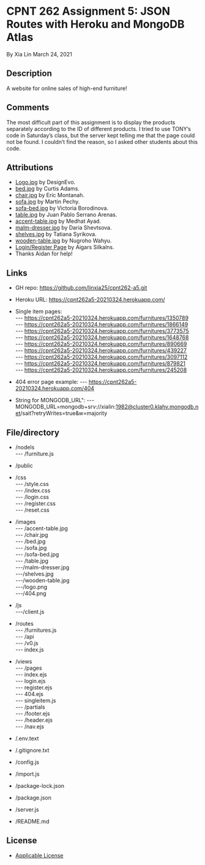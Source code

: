 ﻿# CPNT 262 Assignment 5: JSON Routes with Heroku and MongoDB Atlas
By Xia Lin March 24, 2021

## Description
A website for online sales of high-end furniture!

## Comments

The most difficult part of this assignment is to display the products separately according to the ID of different products. I tried to use TONY’s code in Saturday’s class, but the server kept telling me that the page could not be found. I couldn’t find the reason, so I asked other students about this code.

## Attributions
- [Logo.jpg](https://www.designevo.com/ "Logo") by DesignEvo.
- [bed.jpg](https://www.pexels.com/photo/brown-wooden-bed-inside-bedroom-3773575/ "bed") by Curtis Adams.
- [chair.jpg](https://www.pexels.com/photo/two-assorted-color-padded-chairs-near-side-table-1350789/ "chair") by Eric Montanah.
- [sofa.jpg](https://www.pexels.com/photo/2-seat-orange-leather-sofa-beside-wall-1866149/ "sofa") by Martin Pechy.
- [sofa-bed.jpg](https://www.pexels.com/photo/empty-bedroom-set-1648768/ "sofa-bed") by Victoria Borodinova.
- [table.jpg](https://www.pexels.com/photo/glass-bottle-filled-with-black-straw-on-brown-wooden-table-890669/ "table") by Juan Pablo Serrano Arenas.
- [accent-table.jpg](https://www.pexels.com/photo/white-and-black-desk-beside-bed-and-window-439227/"accent-table.jpg") by Medhat Ayad.
- [malm-dresser.jpg](https://www.pexels.com/photo/photo-of-brown-wooden-3-drawer-malm-dresser-with-black-plastic-case-879821/) by Daria Shevtsova.
- [shelves.jpg](https://www.pexels.com/photo/interior-of-children-bedroom-with-wooden-furniture-and-toys-and-globe-placed-on-shelves-in-room-3932930/) by Tatiana Syrikova.
- [wooden-table.jpg](https://www.pexels.com/photo/brown-wooden-table-with-chair-3097112/) by Nugroho Wahyu.
- [Login/Register Page](https://codepen.io/colorlib/pen/rxddKy) by Aigars Silkalns.
- Thanks Aidan for help!

## Links
- GH repo: https://github.com/linxia25/cpnt262-a5.git
- Heroku URL: https://cpnt262a5-20210324.herokuapp.com/
- Single item pages:<br />
--- https://cpnt262a5-20210324.herokuapp.com/furnitures/1350789<br />
--- https://cpnt262a5-20210324.herokuapp.com/furnitures/1866149<br />
--- https://cpnt262a5-20210324.herokuapp.com/furnitures/3773575<br />
--- https://cpnt262a5-20210324.herokuapp.com/furnitures/1648768<br />
--- https://cpnt262a5-20210324.herokuapp.com/furnitures/890669<br />
--- https://cpnt262a5-20210324.herokuapp.com/furnitures/439227<br />
--- https://cpnt262a5-20210324.herokuapp.com/furnitures/3097112<br />
--- https://cpnt262a5-20210324.herokuapp.com/furnitures/879821<br />
--- https://cpnt262a5-20210324.herokuapp.com/furnitures/245208<br />

- 404 error page example:
--- https://cpnt262a5-20210324.herokuapp.com/404

- String for MONGODB_URL":
--- MONGODB_URL=mongodb+srv://xialin:1982@cluster0.klahv.mongodb.net/sait?retryWrites=true&w=majority

## File/directory
- /nodels<br />
--- /furniture.js<br />

- /public<br />
- /css<br />
--- /style.css<br />
--- /index.css<br />
--- /login.css<br />
--- /register.css<br />
--- /reset.css<br />
- /images<br />
--- /accent-table.jpg<br />
--- /chair.jpg<br />
--- /bed.jpg<br />
--- /sofa.jpg<br />
--- /sofa-bed.jpg<br />
--- /table.jpg<br />
---/malm-dresser.jpg<br />
---/shelves.jpg<br />
---/wooden-table.jpg<br />
---/logo.png<br />
---/404.png<br />
- /js<br />
---/client.js<br />
- /routes<br />
--- /furnitures.js<br />
--- /api<br />
  --- /v0.js<br />
--- index.js<br />

- /views<br />
--- /pages<br />
  --- index.ejs<br />
  --- login.ejs<br />
  --- register.ejs<br />
  --- 404.ejs<br />
  --- singleitem.js<br />
--- /partials<br />
  --- /footer.ejs<br />
  --- /header.ejs<br />
  --- /nav.ejs<br />

- /.env.text

- /.gitignore.txt

- /config.js

- /import.js

- /package-lock.json

- /package.json

- /server.js

- /README.md

## License
- [Applicable License](https://creativecommons.org/licenses/by/4.0/legalcode "Applicable License")